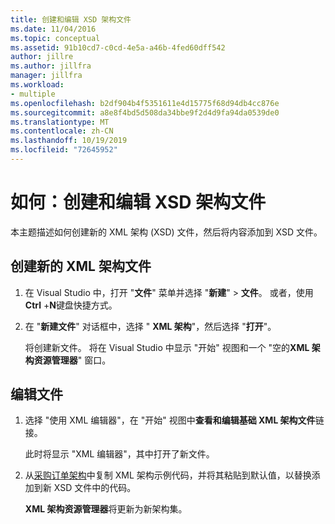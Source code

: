 ```yaml
---
title: 创建和编辑 XSD 架构文件
ms.date: 11/04/2016
ms.topic: conceptual
ms.assetid: 91b10cd7-c0cd-4e5a-a46b-4fed60dff542
author: jillre
ms.author: jillfra
manager: jillfra
ms.workload:
- multiple
ms.openlocfilehash: b2df904b4f5351611e4d15775f68d94db4cc876e
ms.sourcegitcommit: a8e8f4bd5d508da34bbe9f2d4d9fa94da0539de0
ms.translationtype: MT
ms.contentlocale: zh-CN
ms.lasthandoff: 10/19/2019
ms.locfileid: "72645952"
---
```

# <a name="how-to-create-and-edit-an-xsd-schema-file"></a>如何：创建和编辑 XSD 架构文件

本主题描述如何创建新的 XML 架构 (XSD) 文件，然后将内容添加到 XSD 文件。

## <a name="to-create-a-new-xml-schema-file"></a>创建新的 XML 架构文件

1. 在 Visual Studio 中，打开 "**文件**" 菜单并选择 "**新建**"  > **文件**。 或者，使用**Ctrl** +**N**键盘快捷方式。

2. 在 "**新建文件**" 对话框中，选择 " **XML 架构**"，然后选择 "**打开**"。

   将创建新文件。 将在 Visual Studio 中显示 "开始" 视图和一个 "空的**XML 架构资源管理器**" 窗口。

## <a name="to-edit-a-file"></a>编辑文件

1. 选择 "使用 XML 编辑器"，在 "开始" 视图中**查看和编辑基础 XML 架构文件**链接。

   此时将显示 "XML 编辑器"，其中打开了新文件。

2. 从[采购订单架构](../xml-tools/sample-xsd-file-simple-schema.md)中复制 XML 架构示例代码，并将其粘贴到默认值，以替换添加到新 XSD 文件中的代码。

   **XML 架构资源管理器**将更新为新架构集。